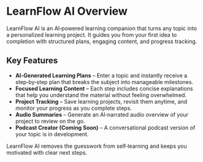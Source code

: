 # LearnFlow AI Overview

LearnFlow AI is an AI‑powered learning companion that turns any topic into a personalized learning project. It guides you from your first idea to completion with structured plans, engaging content, and progress tracking.

## Key Features

- **AI‑Generated Learning Plans** – Enter a topic and instantly receive a step‑by‑step plan that breaks the subject into manageable milestones.
- **Focused Learning Content** – Each step includes concise explanations that help you understand the material without feeling overwhelmed.
- **Project Tracking** – Save learning projects, revisit them anytime, and monitor your progress as you complete steps.
- **Audio Summaries** – Generate an AI‑narrated audio overview of your project to review on the go.
- **Podcast Creator (Coming Soon)** – A conversational podcast version of your topic is in development.

LearnFlow AI removes the guesswork from self‑learning and keeps you motivated with clear next steps.
